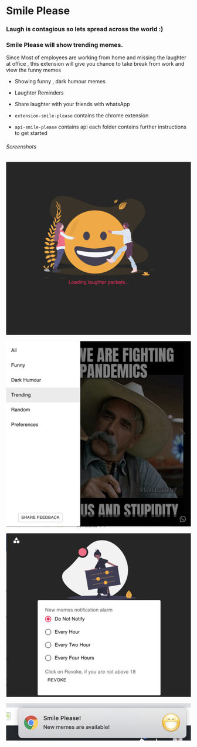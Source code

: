 
# Smile Please
### Laugh is contagious so lets spread across the world  :)

### Smile Please will show trending memes.
Since Most of employees are working from home and missing the laughter at office , this extension will give you chance to take break from work and view the funny memes  
- Showing funny , dark humour memes 
- Laughter Reminders 
- Share laughter with your friends with whatsApp

- `extension-smile-please` contains the chrome extension 
-  `api-smile-please` contains api 
each folder contains further instructions to get started


###### Screenshots  
![Landing Page](assets/1.png)

![Extension](assets/2.png)

![Settings](assets/3.png)

![Notification](assets/4.png)